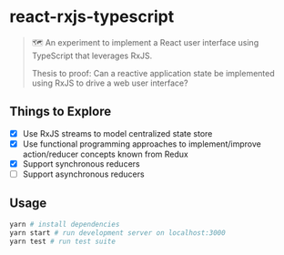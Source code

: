 # react-rxjs-typescript

> 🗺 An experiment to implement a React user interface using TypeScript that leverages RxJS.
>
> Thesis to proof: Can a reactive application state be implemented using RxJS to drive a web user interface?

## Things to Explore

* [x] Use RxJS streams to model centralized state store
* [x] Use functional programming approaches to implement/improve action/reducer concepts known from Redux
* [x] Support synchronous reducers
* [ ] Support asynchronous reducers

## Usage

```bash
yarn # install dependencies
yarn start # run development server on localhost:3000
yarn test # run test suite
```

